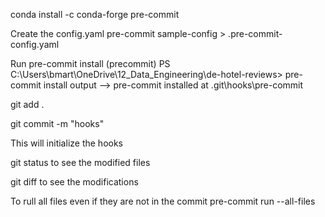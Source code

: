 
conda install -c conda-forge pre-commit

Create the config.yaml
    pre-commit sample-config > .pre-commit-config.yaml

Run pre-commit install
(precommit) PS C:\Users\bmart\OneDrive\12_Data_Engineering\de-hotel-reviews> pre-commit install
output --> pre-commit installed at .git\hooks\pre-commit


git add .

git commit -m "hooks"

This will initialize the hooks

git status to see the modified files

git diff to see the modifications


To rull all files even if they are not in the commit
pre-commit run --all-files
